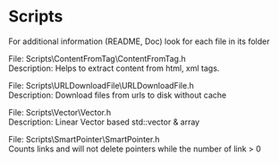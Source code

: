 # Scripts

For additional information (README, Doc) look for each file in its folder

File: Scripts\ContentFromTag\ContentFromTag.h <br>
Description: Helps to extract content from html, xml tags.

File: Scripts\URLDownloadFile\URLDownloadFile.h <br>
Description: Download files from urls to disk without cache

File: Scripts\Vector\Vector.h <br>
Description: Linear Vector based std::vector & array

File: Scripts\SmartPointer\SmartPointer.h <br>
Counts links and will not delete pointers while the number of link > 0